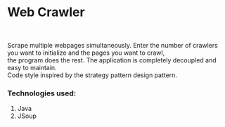 # Web Crawler
<br/>

Scrape multiple webpages simultaneously. Enter the number of crawlers you want to initialize and the pages you want to crawl, <br/> 
the program does the rest. The application is completely decoupled and easy to maintain.
<br/>
Code style inspired by the strategy pattern design pattern.

### Technologies used:
1. Java
2. JSoup


